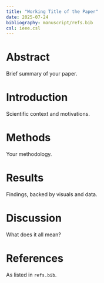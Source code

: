 ```yaml
---
title: "Working Title of the Paper"
date: 2025-07-24
bibliography: manuscript/refs.bib
csl: ieee.csl
---
```


# Abstract

Brief summary of your paper.

# Introduction

Scientific context and motivations.

# Methods

Your methodology.

# Results

Findings, backed by visuals and data.

# Discussion

What does it all mean?

# References

As listed in `refs.bib`.
